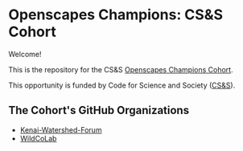 # Openscapes Champions: CS&S Cohort

Welcome!

This is the repository for the CS&S [Openscapes Champions Cohort](https://openscapes.org/champions).

This opportunity is funded by Code for Science and Society ([CS&S](https://eventfund.codeforscience.org/)).

<!---The Agenda links below are accessible only by the Cohort; if you want to see the public blank copies, see <https://openscapes.org/series> --->



## The Cohort's GitHub Organizations 

- [Kenai-Watershed-Forum](https://github.com/Kenai-Watershed-Forum) 
- [WildCoLab](https://github.com/WildCoLab)

